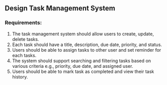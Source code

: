 ## **Design Task Management System**

### **Requirements:**
1. The task management system should allow users to create, update, delete tasks.
2. Each task should have a title, description, due date, priority, and status.
3. Users should be able to assign tasks to other user and set reminder for each tasks.
4. The system should support searching and filtering tasks based on various criteria e.g., priority, due date, and assigned user.
5. Users should be able to mark task as completed and view their task history.
